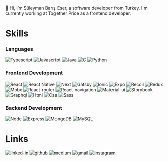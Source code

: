 👋 Hi, I’m Süleyman Barış Eser, a software developer from Turkey. I'm currently working at Together Price as a frontend developer.

# Skills

### Languages
![Typescript](https://img.shields.io/badge/TypeScript-3178C6?style=for-the-badge&logo=typescript&logoColor=white)
![Javascript](https://img.shields.io/badge/JavaScript-323330?style=for-the-badge&logo=javascript&logoColor=F7DF1E)
![Java](https://img.shields.io/badge/Java-red?style=for-the-badge&logo=java&logoColor=F7DF1E)
![C](https://img.shields.io/badge/C-FFFFFF?style=for-the-badge&logo=c&logoColor=A8B9CC)
![Python](https://img.shields.io/badge/Python-3776AB?style=for-the-badge&logo=python&logoColor=white)

### Frontend Development
![React](https://img.shields.io/badge/React-20232A?style=for-the-badge&logo=react&logoColor=61DAFB)
![React Native](https://img.shields.io/badge/React_Native-282C34?style=for-the-badge&logo=react&logoColor=61DAFB)
![Next](https://img.shields.io/badge/Next-000000?style=for-the-badge&logo=nextdotjs&logoColor=FFFFFF)
![Gatsby](https://img.shields.io/badge/Gatsby-571D90?style=for-the-badge&logo=gatsby&logoColor=FFFFFF)
![Ionic](https://img.shields.io/badge/Ionic-FFFFFF?style=for-the-badge&logo=ionic&logoColor=blue)
![Expo](https://img.shields.io/badge/Expo-FFFFFF?style=for-the-badge&logo=expo&logoColor=black)
![Recoil](https://img.shields.io/badge/Recoil-3578E5?style=for-the-badge&logoColor=white)
![Redux](https://img.shields.io/badge/Redux-593D88?style=for-the-badge&logo=redux&logoColor=white)
![Mobx](https://img.shields.io/badge/MobX-orange?style=for-the-badge&logo=mobx&logoColor=white)
![React-router](https://img.shields.io/badge/React_Router-CA4245?style=for-the-badge&logo=react-router&logoColor=white)
![React-navigation](https://img.shields.io/badge/React_Navigation-644EA6?style=for-the-badge)
![Material-ui](https://img.shields.io/badge/Material_UI-0081CB?style=for-the-badge&logo=mui&logoColor=white)
![Storybook](https://img.shields.io/badge/storybook-FF4785?style=for-the-badge&logo=storybook&logoColor=white)
![Graphql](https://img.shields.io/badge/GraphQL-E434AA?style=for-the-badge&logo=graphql&logoColor=white)
![Html](https://img.shields.io/badge/HTML5-E34F26?style=for-the-badge&logo=html5&logoColor=white)
![Css](https://img.shields.io/badge/CSS3-1572B6?style=for-the-badge&logo=css3&logoColor=white)
![Sass](https://img.shields.io/badge/SASS-CC6699?style=for-the-badge&logo=sass&logoColor=white)

### Backend Development
![Node](https://img.shields.io/badge/Node-339933?style=for-the-badge&logo=nodedotjs&logoColor=FFFFFF)
![Express](https://img.shields.io/badge/Express-FFFFFF?style=for-the-badge&logo=express&logoColor=000000)
![MongoDB](https://img.shields.io/badge/MongoDB-47A248?style=for-the-badge&logo=mongodb&logoColor=FFFFFF)
![MySQL](https://img.shields.io/badge/MySQL-4479A1?style=for-the-badge&logo=mysql&logoColor=FFFFFF)

# Links
[![linked-in](https://img.shields.io/badge/LinkedIn-0077B5?style=for-the-badge&logo=LinkedIn&logoColor=white)](https://www.linkedin.com/in/suleymanbariseser)
[![github](https://img.shields.io/badge/GitHub-000000?style=for-the-badge&logo=GitHub&logoColor=white)](https://github.com/suleymanbariseser)
[![medium](https://img.shields.io/badge/medium-000000?style=for-the-badge&logo=medium&logoColor=white)](https://medium.com/@suleymanbariseser)
[![gmail](https://img.shields.io/badge/Gmail-D14836?style=for-the-badge&logo=Gmail&logoColor=white)](mailto:suleymanbariseser@gmail.com)
[![instagram](https://img.shields.io/badge/Instagram-E4405F?style=for-the-badge&logo=instagram&logoColor=white)](https://www.instagram.com/suleymanbariseser/)
